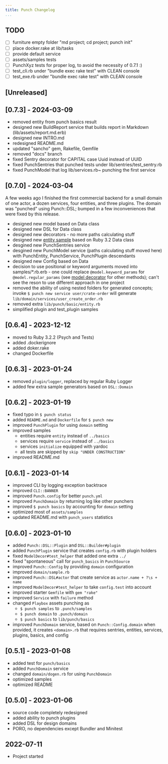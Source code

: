 ```yaml
---
title: Punch Changelog
...
```


## TODO

- [ ] furniture empty folder "md project; cd project; punch init"
- [ ] place docker.rake at lib/tasks
- [ ] provide default service
- [ ] assets/samples tests
- [ ] PunchXyz tests for proper log, to avoid the necessity of 0.7.1 :)
- [ ] test_cli.rb under "bundle exec rake test" with CLEAN console
- [ ] test_exe.rb under "bundle exec rake test" with CLEAN console

## [Unreleased]

## [0.7.3] - 2024-03-09

- removed entity from punch basics result
- designed new BuildReport service that builds report in Markdown (lib/assets/report.md.erb)
- designed new INTRO.md
- redesigned README.md
- updated "sancho" gem, Rakefile, Gemfile
- removed "docs" branch
- fixed Sentry decorator for CAPITAL case Uuid instead of UUID
- fixed PunchSentries that punched tests under lib/sentries/test_sentry.rb
- fixed PunchModel that log lib/services.rb~ punching the first service

## [0.7.0] - 2024-03-04

A few weeks ago I finished the first commercial backend for a small domain of one actor, a dozen services, four entities, and three plugins. The domain was "punched" using Punch::DSL; bumped in a few inconveniences that were fixed by this release.

- designed new model based on Data class
- designed new DSL for Data class
- designed new decorators - no more paths calculating stuff
- designed new [entity sample](lib/punch/assets/samples/entity.rb.erb) based on Ruby 3.2 Data class
- desgined new PunchSentries service
- desgined new PunchModel service (paths calculating stuff moved here) with PunchEntity, PunchService, PunchPlugin descendants
- designed new Config based on Data
- decision to use positional or keyword arguments moved into samples/\*.rb.erb - one could replace `@model.keyword_params` for `@model.regular_params` (see [model decorator](lib/punch/decors/model.rb) for other methods); can't see the reson to use different approach in one project
- removed the ability of using nested folders for generated concepts; invoke `$ punch new service user/crate-order` will generate `lib/domain/services/user_create_order.rb`
- removed extra `lib/punch/basic/entity.rb`
- simplified plugin and test_plugin samples

## [0.6.4] - 2023-12-12

- moved to Ruby 3.2.2 (Psych and Tests)
- added .dockerignore
- added doker.rake
- changed Dockerfile

## [0.6.3] - 2023-01-24

- removed `plugin/logger`, replaced by regular Ruby Logger
- added few extra sample generators based on `DSL::Domain`

## [0.6.2] - 2023-01-19

- fixed typo in `$ punch status`
- added `README.md` and `Dockerfile` for `$ punch new`
- improved `PunchPlugin` for using `domain` setting
- improved samples
  - entities require `entity` instead of `../basics`
  - services require `service` instead of `../basics`
  - services `initialize` equipped with yardoc
  - all tests are skipped by `skip "UNDER CONSTRUCTION"`
- improved README.md

## [0.6.1] - 2023-01-14

- improved CLI by logging exception backtrace
- improved `CLI::BANNER`
- improved `Punch.config` for better `punch.yml`
- improved `PunchDomain` by returning log like other punchers
- improved `$ punch basics` by accounting for `domain` setting
- optimized most of `assets/samples`
- updated README.md with `punch_users` statistics

## [0.6.0] - 2023-01-10

- added `Punch::DSL::Plugin` and `DSL::Builder#plugin`
- added `PunchPlugin` service that creates `config.rb` with plugin holders
- fixed `ModelDecor#test_helper` that added one extra `../`
- fixed "spontaneous" call for `punch_basics` in `PunchSource`
- improved `Punch::Config` by providing `domain` configuration
- improved `domain/sample.rb`
- improved `Punch::DSL#actor` that create service as `actor.name + ?\s + name`
- improved `ModelDecor#test_helper` to take `config.test` into account
- improved starter `Gemfile` with `gem "rake"`
- improved `Service` with `failure` method
- changed `Playbox` assets punching as
  - `$ punch samples` to `.punch/samples`
  - `$ punch domain` to `.punch/domain`
  - `$ punch basics` to `lib/punch/basics`
- improved `PunchDomain` service, based on `Punch::Config.domain` when provided, it creates `<domain>.rb` that requires sentries, entities, services, plugins, basics, and config

## [0.5.1] - 2023-01-08

- added test for `punch/basics`
- added `PunchDomain` service
- changed `domain/dogen.rb` for using `PunchDomain`
- optimized samples
- optimized README

## [0.5.0] - 2023-01-06

- source code completely redesigned
- added ability to punch plugins
- added DSL for design domains
- PORO, no dependencies except Bundler and Minitest

## 2022-07-11

- Project started
